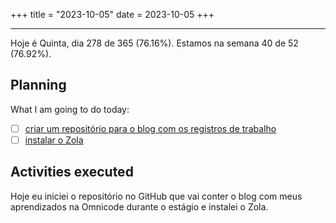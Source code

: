 +++
title = "2023-10-05"
date = 2023-10-05
+++

---

Hoje é Quinta, dia 278 de 365 (76.16%). Estamos na semana 40 de 52 (76.92%).

## Planning

What I am going to do today: 

- [ ] [criar um repositório para o blog com os registros de trabalho](https://github.com/OmnicodeSolutions/worklog-luisa)
- [ ] [instalar o Zola](https://github.com/orgs/OmnicodeSolutions/projects/3?pane=issue&itemId=40652167)

## Activities executed

Hoje eu iniciei o repositório no GitHub que vai conter o blog com meus aprendizados na Omnicode durante o estágio e instalei o Zola.